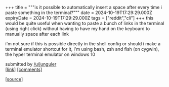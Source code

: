 +++
title = """is it possible to automatically insert a space after every time i paste something in the terminal?"""
date = 2024-10-19T17:29:29.000Z
expiryDate = 2024-10-19T17:29:29.000Z
tags = ["reddit","cli"]
+++
this would be quite useful when wanting to paste a bunch of links in the terminal (using right click) without having to have my hand on the keyboard to manually space after each link

i'm not sure if this is possible directly in the shell config or should i make a terminal emulator shortcut for it, i'm using bash, zsh and fish (on cygwin), the hyper terminal emulator on windows 10

submitted by [/u/junguler](https://www.reddit.com/user/junguler)  
[\[link\]](https://www.reddit.com/r/commandline/comments/1g7e152/is_it_possible_to_automatically_insert_a_space/) [\[comments\]](https://www.reddit.com/r/commandline/comments/1g7e152/is_it_possible_to_automatically_insert_a_space/)

[[source]](https://www.reddit.com/r/commandline/comments/1g7e152/is_it_possible_to_automatically_insert_a_space/)
